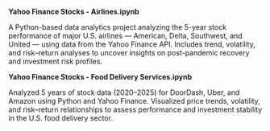 <p><b>Yahoo Finance Stocks - Airlines.ipynb</p></b>
<p></p>
A Python-based data analytics project analyzing the 5-year stock performance of major U.S. airlines — American, Delta, Southwest, and United — using data from the Yahoo Finance API.
Includes trend, volatility, and risk–return analyses to uncover insights on post-pandemic recovery and investment risk profiles.
<p></p>
<p><b>Yahoo Finance Stocks - Food Delivery Services.ipynb</p></b>
<p></p>
Analyzed 5 years of stock data (2020–2025) for DoorDash, Uber, and Amazon using Python and Yahoo Finance. Visualized price trends, volatility, and risk–return relationships to assess performance and investment stability in the U.S. food delivery sector.
